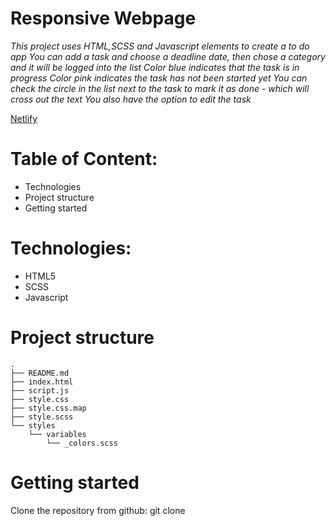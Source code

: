 # Responsive Webpage

*This project uses HTML,SCSS and Javascript elements to create a to do app*
*You can add a task and choose a deadline date, then chose a category and it will be logged into the list*
*Color blue indicates that the task is in progress*
*Color pink indicates the task has not been started yet*
*You can check the circle in the list next to the task to mark it as done - which will cross out the text*
*You also have the option to edit the task*

[Netlify](https://js-todo-appbyissa.netlify.app/)

# Table of Content:

* Technologies
* Project structure
* Getting started

# Technologies:
* HTML5
* SCSS
* Javascript


# Project structure

````
.
├── README.md
├── index.html
├── script.js
├── style.css
├── style.css.map
├── style.scss
└── styles
    └── variables
        └── _colors.scss
````

# Getting started
Clone the repository from github: git clone